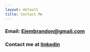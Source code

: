 ```yaml
---
layout: default
title: Contact Me
---
```

### Email: Ejembrandon@gmail.com
### Contact me at [linkedin](https://www.linkedin.com/in/ejem-brandon/)